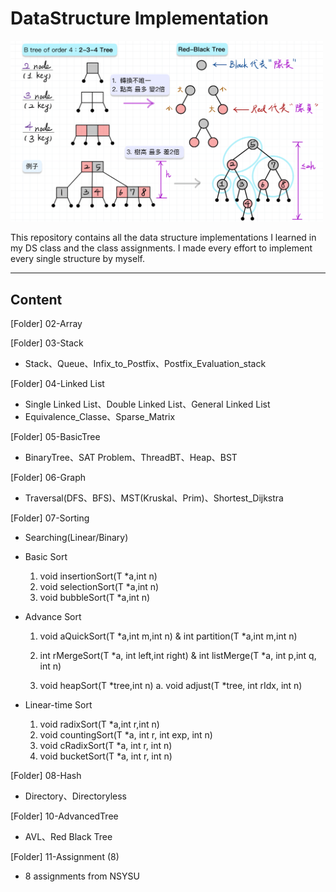 # DataStructure Implementation

<img src="assert/BvsRB.jpeg" width=500>

This repository contains all the data structure implementations I learned in my DS class and the class assignments. I made every effort to implement every single structure by myself.

----

## Content
[Folder] 02-Array

[Folder] 03-Stack
- Stack、Queue、Infix_to_Postfix、Postfix_Evaluation_stack

[Folder] 04-Linked List
- Single Linked List、Double Linked List、General Linked List
- Equivalence_Classe、Sparse_Matrix

[Folder] 05-BasicTree
- BinaryTree、SAT Problem、ThreadBT、Heap、BST

[Folder] 06-Graph
- Traversal(DFS、BFS)、MST(Kruskal、Prim)、Shortest_Dijkstra

[Folder] 07-Sorting
- Searching(Linear/Binary)
- Basic Sort
    1.  void insertionSort(T *a,int n)
    2.  void selectionSort(T *a,int n)
    3.  void bubbleSort(T *a,int n)
- Advance Sort
    1. void aQuickSort(T *a,int m,int n)
       & int partition(T *a,int m,int n)

    2. int rMergeSort(T *a, int left,int right)
       & int listMerge(T *a, int p,int q, int n)

    3. void heapSort(T *tree,int n)
        a.  void adjust(T *tree, int rIdx, int n)

- Linear-time Sort
    1.  void radixSort(T *a,int r,int n)
    2.  void countingSort(T *a, int r, int exp, int n)
    3.  void cRadixSort(T *a, int r, int n)
    4.  void bucketSort(T *a, int r, int n)

[Folder] 08-Hash
- Directory、Directoryless

[Folder] 10-AdvancedTree
- AVL、Red Black Tree

[Folder] 11-Assignment (8)
- 8 assignments from NSYSU 